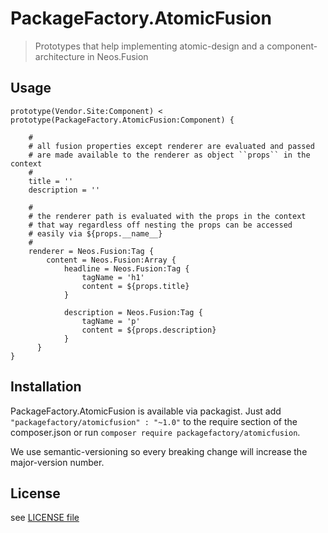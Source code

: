# PackageFactory.AtomicFusion

> Prototypes that help implementing atomic-design and a component-architecture in Neos.Fusion

## Usage 

```
prototype(Vendor.Site:Component) < prototype(PackageFactory.AtomicFusion:Component) {
    
    #
    # all fusion properties except renderer are evaluated and passed 
    # are made available to the renderer as object ``props`` in the context
    # 
    title = ''
    description = ''

    #
    # the renderer path is evaluated with the props in the context
    # that way regardless off nesting the props can be accessed
    # easily via ${props.__name__}
    # 
    renderer = Neos.Fusion:Tag {
        content = Neos.Fusion:Array {
            headline = Neos.Fusion:Tag {
                tagName = 'h1'
                content = ${props.title}
            }

            description = Neos.Fusion:Tag {
                tagName = 'p'
                content = ${props.description}
            }
      }
}
```

## Installation

PackageFactory.AtomicFusion is available via packagist. Just add `"packagefactory/atomicfusion" : "~1.0"` to the 
require section of the composer.json or run `composer require packagefactory/atomicfusion`. 

We use semantic-versioning so every breaking change will increase the major-version number.

## License

see [LICENSE file](LICENSE)
